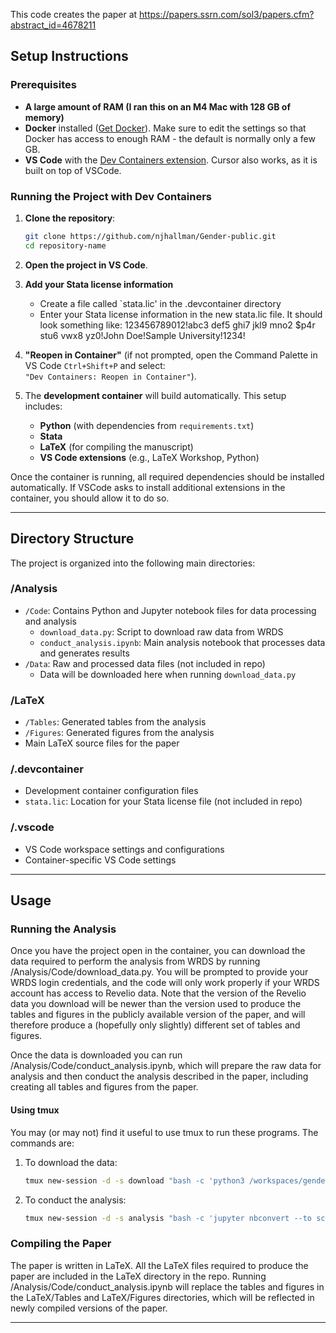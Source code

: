 This code creates the paper at https://papers.ssrn.com/sol3/papers.cfm?abstract_id=4678211 

## Setup Instructions

### Prerequisites

- **A large amount of RAM (I ran this on an M4 Mac with 128 GB of memory)**
- **Docker** installed ([Get Docker](https://docs.docker.com/get-docker/)). Make sure to edit the settings so that Docker has access to enough RAM - the default is normally only a few GB. 
- **VS Code** with the [Dev Containers extension](https://marketplace.visualstudio.com/items?itemName=ms-vscode-remote.remote-containers). Cursor also works, as it is built on top of VSCode.  

### Running the Project with Dev Containers
1. **Clone the repository**:

   ```sh
   git clone https://github.com/njhallman/Gender-public.git
   cd repository-name
   ```

2. **Open the project in VS Code**.

3. **Add your Stata license information**
   - Create a file called `stata.lic' in the .devcontainer directory
   - Enter your Stata license information in the new stata.lic file. It should look something like: 123456789012!abc3 def5 ghi7 jkl9 mno2 $p4r stu6 vwx8 yz0!John Doe!Sample University!1234!

4. **"Reopen in Container"** (if not prompted, open the Command Palette in VS Code `Ctrl+Shift+P` and select:  
   `"Dev Containers: Reopen in Container"`).

4. The **development container** will build automatically. This setup includes:
   - **Python** (with dependencies from `requirements.txt`)
   - **Stata**
   - **LaTeX** (for compiling the manuscript)
   - **VS Code extensions** (e.g., LaTeX Workshop, Python)

Once the container is running, all required dependencies should be installed automatically. If VSCode asks to install additional extensions in the container, you should allow it to do so. 

---

## Directory Structure

The project is organized into the following main directories:

### /Analysis
- `/Code`: Contains Python and Jupyter notebook files for data processing and analysis
  - `download_data.py`: Script to download raw data from WRDS
  - `conduct_analysis.ipynb`: Main analysis notebook that processes data and generates results
- `/Data`: Raw and processed data files (not included in repo)
  - Data will be downloaded here when running `download_data.py`

### /LaTeX
- `/Tables`: Generated tables from the analysis
- `/Figures`: Generated figures from the analysis
- Main LaTeX source files for the paper

### /.devcontainer
- Development container configuration files
- `stata.lic`: Location for your Stata license file (not included in repo)

### /.vscode
- VS Code workspace settings and configurations
- Container-specific VS Code settings

---

## Usage

### Running the Analysis
Once you have the project open in the container, you can download the data required to perform the analysis from WRDS by running /Analysis/Code/download_data.py. You will be prompted to provide your WRDS login credentials, and the code will only work properly if your WRDS account has access to Revelio data. Note that the version of the Revelio data you download will be newer than the version used to produce the tables and figures in the publicly available version of the paper, and will therefore produce a (hopefully only slightly) different set of tables and figures. 

Once the data is downloaded you can run /Analysis/Code/conduct_analysis.ipynb, which will prepare the raw data for analysis and then conduct the analysis described in the paper, including creating all tables and figures from the paper.

#### Using tmux
You may (or may not) find it useful to use tmux to run these programs. The commands are: 
   
   1. To download the data: 
      ```sh
      tmux new-session -d -s download "bash -c 'python3 /workspaces/gender-public/Analysis/Code/download_data.py || read -p \"Press enter to close...\"'"
      ```
   
   2. To conduct the analysis: 
      ```sh
      tmux new-session -d -s analysis "bash -c 'jupyter nbconvert --to script --stdout /workspaces/gender-public/Analysis/Code/conduct_analysis.ipynb | python3; read -p \"Press enter to close...\"'"
      ```

### Compiling the Paper
The paper is written in LaTeX. All the LaTeX files required to produce the paper are included in the LaTeX directory in the repo. Running /Analysis/Code/conduct_analysis.ipynb will replace the tables and figures in the LaTeX/Tables and LaTeX/Figures directories, which will be reflected in newly compiled versions of the paper.




---






